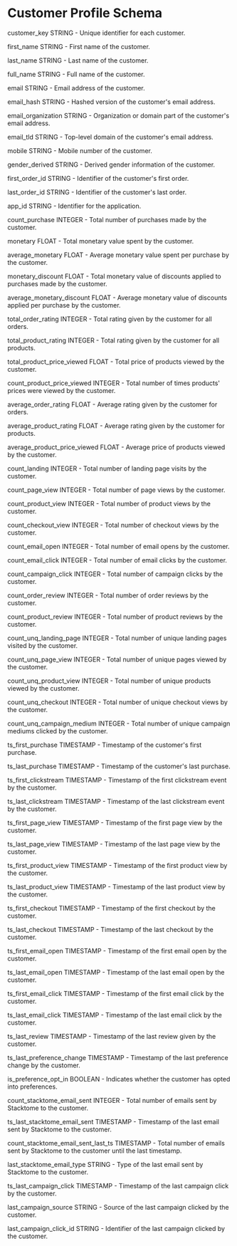 # Customer Profile Schema

customer_key             STRING - Unique identifier for each customer.

first_name               STRING - First name of the customer.

last_name                STRING - Last name of the customer.

full_name                STRING - Full name of the customer.

email                    STRING - Email address of the customer.

email_hash               STRING - Hashed version of the customer's email address.

email_organization       STRING - Organization or domain part of the customer's email address.

email_tld                STRING - Top-level domain of the customer's email address.

mobile                   STRING - Mobile number of the customer.

gender_derived           STRING - Derived gender information of the customer.

first_order_id           STRING - Identifier of the customer's first order.

last_order_id            STRING - Identifier of the customer's last order.

app_id                   STRING - Identifier for the application.

count_purchase           INTEGER - Total number of purchases made by the customer.

monetary                 FLOAT - Total monetary value spent by the customer.

average_monetary         FLOAT - Average monetary value spent per purchase by the customer.

monetary_discount        FLOAT - Total monetary value of discounts applied to purchases made by the customer.

average_monetary_discount FLOAT - Average monetary value of discounts applied per purchase by the customer.

total_order_rating       INTEGER - Total rating given by the customer for all orders.

total_product_rating     INTEGER - Total rating given by the customer for all products.

total_product_price_viewed FLOAT - Total price of products viewed by the customer.

count_product_price_viewed INTEGER - Total number of times products' prices were viewed by the customer.

average_order_rating     FLOAT - Average rating given by the customer for orders.

average_product_rating   FLOAT - Average rating given by the customer for products.

average_product_price_viewed FLOAT - Average price of products viewed by the customer.

count_landing            INTEGER - Total number of landing page visits by the customer.

count_page_view          INTEGER - Total number of page views by the customer.

count_product_view       INTEGER - Total number of product views by the customer.

count_checkout_view      INTEGER - Total number of checkout views by the customer.

count_email_open         INTEGER - Total number of email opens by the customer.

count_email_click        INTEGER - Total number of email clicks by the customer.

count_campaign_click     INTEGER - Total number of campaign clicks by the customer.

count_order_review       INTEGER - Total number of order reviews by the customer.

count_product_review     INTEGER - Total number of product reviews by the customer.

count_unq_landing_page   INTEGER - Total number of unique landing pages visited by the customer.

count_unq_page_view      INTEGER - Total number of unique pages viewed by the customer.

count_unq_product_view   INTEGER - Total number of unique products viewed by the customer.

count_unq_checkout       INTEGER - Total number of unique checkout views by the customer.

count_unq_campaign_medium INTEGER - Total number of unique campaign mediums clicked by the customer.

ts_first_purchase        TIMESTAMP - Timestamp of the customer's first purchase.

ts_last_purchase         TIMESTAMP - Timestamp of the customer's last purchase.

ts_first_clickstream     TIMESTAMP - Timestamp of the first clickstream event by the customer.

ts_last_clickstream      TIMESTAMP - Timestamp of the last clickstream event by the customer.

ts_first_page_view       TIMESTAMP - Timestamp of the first page view by the customer.

ts_last_page_view        TIMESTAMP - Timestamp of the last page view by the customer.

ts_first_product_view    TIMESTAMP - Timestamp of the first product view by the customer.

ts_last_product_view     TIMESTAMP - Timestamp of the last product view by the customer.

ts_first_checkout        TIMESTAMP - Timestamp of the first checkout by the customer.

ts_last_checkout         TIMESTAMP - Timestamp of the last checkout by the customer.

ts_first_email_open      TIMESTAMP - Timestamp of the first email open by the customer.

ts_last_email_open       TIMESTAMP - Timestamp of the last email open by the customer.

ts_first_email_click     TIMESTAMP - Timestamp of the first email click by the customer.

ts_last_email_click      TIMESTAMP - Timestamp of the last email click by the customer.

ts_last_review           TIMESTAMP - Timestamp of the last review given by the customer.

ts_last_preference_change TIMESTAMP - Timestamp of the last preference change by the customer.

is_preference_opt_in     BOOLEAN - Indicates whether the customer has opted into preferences.

count_stacktome_email_sent INTEGER - Total number of emails sent by Stacktome to the customer.

ts_last_stacktome_email_sent TIMESTAMP - Timestamp of the last email sent by Stacktome to the customer.

count_stacktome_email_sent_last_ts TIMESTAMP - Total number of emails sent by Stacktome to the customer until the last timestamp.

last_stacktome_email_type STRING - Type of the last email sent by Stacktome to the customer.

ts_last_campaign_click   TIMESTAMP - Timestamp of the last campaign click by the customer.

last_campaign_source     STRING - Source of the last campaign clicked by the customer.

last_campaign_click_id   STRING - Identifier of the last campaign clicked by the customer.

